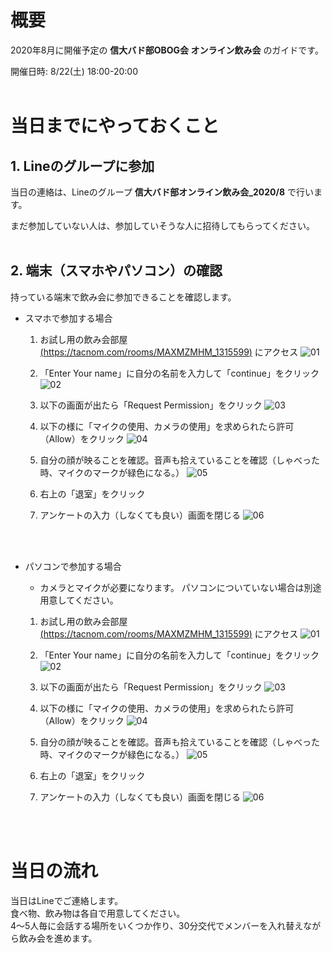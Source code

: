 # 概要
2020年8月に開催予定の **信大バド部OBOG会 オンライン飲み会** のガイドです。

開催日時: 8/22(土) 18:00-20:00
<br>
<br>

# 当日までにやっておくこと

## 1. Lineのグループに参加

当日の連絡は、Lineのグループ **信大バド部オンライン飲み会_2020/8** で行います。

まだ参加していない人は、参加していそうな人に招待してもらってください。
<br>
<br>


## 2. 端末（スマホやパソコン）の確認

持っている端末で飲み会に参加できることを確認します。

- スマホで参加する場合
  1. お試し用の飲み会部屋[(https://tacnom.com/rooms/MAXMZMHM_1315599)](https://tacnom.com/rooms/MAXMZMHM_1315599) にアクセス
![01](https://user-images.githubusercontent.com/12508784/86560906-50d18a80-bf9a-11ea-9243-e265366ee781.png)

  1. 「Enter Your name」に自分の名前を入力して「continue」をクリック
![02](https://user-images.githubusercontent.com/12508784/86561157-fbe24400-bf9a-11ea-892a-02dce3d68ca1.png)

  1. 以下の画面が出たら「Request Permission」をクリック
![03](https://user-images.githubusercontent.com/12508784/86561182-0c92ba00-bf9b-11ea-9d06-b10522291533.png)

  1. 以下の様に「マイクの使用、カメラの使用」を求められたら許可（Allow）をクリック
![04](https://user-images.githubusercontent.com/12508784/86561208-1ae0d600-bf9b-11ea-9c0f-f321a2183283.png)

  1. 自分の顔が映ることを確認。音声も拾えていることを確認（しゃべった時、マイクのマークが緑色になる。）
![05](https://user-images.githubusercontent.com/12508784/86561249-31872d00-bf9b-11ea-83f6-8ba3843b41f7.png)

  1. 右上の「退室」をクリック

  1. アンケートの入力（しなくても良い）画面を閉じる
![06](https://user-images.githubusercontent.com/12508784/86561284-42d03980-bf9b-11ea-91a4-c327efef3b28.png)

<br>
<br>


- パソコンで参加する場合
  - カメラとマイクが必要になります。
  パソコンについていない場合は別途用意してください。

  1. お試し用の飲み会部屋[(https://tacnom.com/rooms/MAXMZMHM_1315599)](https://tacnom.com/rooms/MAXMZMHM_1315599) にアクセス
![01](https://user-images.githubusercontent.com/12508784/86560906-50d18a80-bf9a-11ea-9243-e265366ee781.png)

  1. 「Enter Your name」に自分の名前を入力して「continue」をクリック
![02](https://user-images.githubusercontent.com/12508784/86561157-fbe24400-bf9a-11ea-892a-02dce3d68ca1.png)

  1. 以下の画面が出たら「Request Permission」をクリック
![03](https://user-images.githubusercontent.com/12508784/86561182-0c92ba00-bf9b-11ea-9d06-b10522291533.png)

  1. 以下の様に「マイクの使用、カメラの使用」を求められたら許可（Allow）をクリック
![04](https://user-images.githubusercontent.com/12508784/86561208-1ae0d600-bf9b-11ea-9c0f-f321a2183283.png)

  1. 自分の顔が映ることを確認。音声も拾えていることを確認（しゃべった時、マイクのマークが緑色になる。）
![05](https://user-images.githubusercontent.com/12508784/86561249-31872d00-bf9b-11ea-83f6-8ba3843b41f7.png)

  1. 右上の「退室」をクリック

  1. アンケートの入力（しなくても良い）画面を閉じる
![06](https://user-images.githubusercontent.com/12508784/86561284-42d03980-bf9b-11ea-91a4-c327efef3b28.png)


<br>
<br>


# 当日の流れ

当日はLineでご連絡します。<br>
食べ物、飲み物は各自で用意してください。<br>
4～5人毎に会話する場所をいくつか作り、30分交代でメンバーを入れ替えながら飲み会を進めます。<br>


